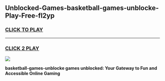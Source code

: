 
## Unblocked-Games-basketball-games-unblocke-Play-Free-fl2yp
<h3>
<a href="https://premium76.site?title=basketball-games-unblocke&ref=20A">CLICK TO PLAY</a></h3>
<hr>

<h3>
<a href="https://premium76.site?title=basketball-games-unblocke&ref=20A">CLICK 2 PLAY</a>
  
</h3>

<a href="https://premium76.site?title=basketball-games-unblocke&ref=20A"><img src="https://clearcache.store/games.png"></a>


**basketball-games-unblocke games unblocked: Your Gateway to Fun and Accessible Online Gaming**
